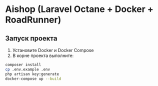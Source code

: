 # Aishop (Laravel Octane + Docker + RoadRunner)

## Запуск проекта

1. Установите Docker и Docker Compose
2. В корне проекта выполните:

```bash
composer install
cp .env.example .env
php artisan key:generate
docker-compose up --build
